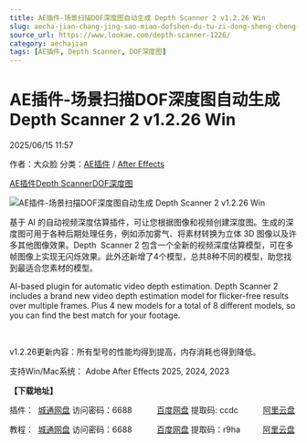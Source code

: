 ```yaml
---
title: AE插件-场景扫描DOF深度图自动生成 Depth Scanner 2 v1.2.26 Win
slug: aecha-jian-chang-jing-sao-miao-dofshen-du-tu-zi-dong-sheng-cheng-depth-scanner-2-v1-2-26-win
source_url: https://www.lookae.com/depth-scanner-1226/
category: aechajian
tags: [AE插件, Depth Scanner, DOF深度图]
---
```

# AE插件-场景扫描DOF深度图自动生成 Depth Scanner 2 v1.2.26 Win

2025/06/15 11:57

作者：大众脸
分类：[AE插件](https://www.lookae.com/after-effects/aechajian/) / [After Effects](https://www.lookae.com/after-effects/)

[AE插件](https://www.lookae.com/tag/ae%e6%8f%92%e4%bb%b6/)[Depth Scanner](https://www.lookae.com/tag/depth-scanner/)[DOF深度图](https://www.lookae.com/tag/dof%e6%b7%b1%e5%ba%a6%e5%9b%be/)

![AE插件-场景扫描DOF深度图自动生成 Depth Scanner 2 v1.2.26 Win](https://www.lookae.com/wp-content/uploads/2025/05/Depth-Scanner-2-.jpg "AE插件-场景扫描DOF深度图自动生成 Depth Scanner 2 v1.2.26 Win-LookAE.com")

基于 AI 的自动视频深度估算插件，可让您根据图像和视频创建深度图。生成的深度图可用于各种后期处理任务，例如添加雾气、将素材转换为立体 3D 图像以及许多其他图像效果。Depth  Scanner 2 包含一个全新的视频深度估算模型，可在多帧图像上实现无闪烁效果。此外还新增了4个模型，总共8种不同的模型，助您找到最适合您素材的模型。

AI-based plugin for automatic video depth estimation. Depth Scanner 2 includes a brand new video depth estimation model for flicker-free results over multiple frames. Plus 4 new models for a total of 8 different models, so you can find the best match for your footage.

[﻿﻿﻿](http://cloud.video.taobao.com/play/u/null/p/1/e/6/t/1/518851767017.mp4)

v1.2.26更新内容：所有型号的性能均得到提高，内存消耗也得到降低。

支持Win/Mac系统： Adobe After Effects 2025, 2024, 2023

**【下载地址】**

插件：  [城通网盘](https://url70.ctfile.com/f/2827370-1516130098-1c3c2d?p=4431) 访问密码：6688           [百度网盘](https://pan.baidu.com/s/1ULtyiZjlJ2qqq70pRe-p5g?pwd=ccdc) 提取码: ccdc           [阿里云盘](https://www.alipan.com/s/6Utswd1AXFw)

教程：  [城通网盘](https://url70.ctfile.com/f/2827370-545973468-65b5c4) 访问密码：6688           [百度网盘](https://pan.baidu.com/s/1bitEhT2gfaDWbcyUIr6y-A?pwd=r9ha) 提取码：r9ha          [阿里云盘](https://www.aliyundrive.com/s/7nX4Re3ipht)
